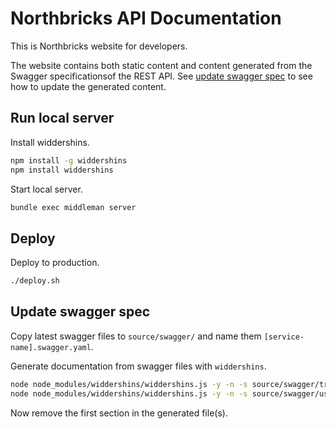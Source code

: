 # Northbricks API Documentation

This is Northbricks website for developers.

The website contains both static content and content generated from the Swagger specificationsof the REST API. See [update swagger spec](#update-swagger-spec) to see how to update the generated content.

## Run local server

Install widdershins.
```sh
npm install -g widdershins
npm install widdershins
```

Start local server.
```sh
bundle exec middleman server
```

## Deploy

Deploy to production.
```sh
./deploy.sh
```

## Update swagger spec

Copy latest swagger files to `source/swagger/` and name them `[service-name].swagger.yaml`.

Generate documentation from swagger files with `widdershins`.
```sh
node node_modules/widdershins/widdershins.js -y -n -s source/swagger/transaction.swagger.yaml -o source/includes/_transaction.swagger.md
node node_modules/widdershins/widdershins.js -y -n -s source/swagger/user.swagger.yaml -o source/includes/_user.swagger.md
```

Now remove the first section in the generated file(s).